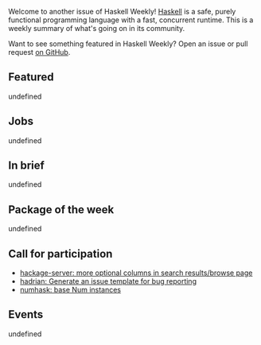 <!-- 2018-05-10 unpublished -->

Welcome to another issue of Haskell Weekly!
[Haskell](https://haskell-lang.org) is a safe, purely functional programming language with a fast, concurrent runtime.
This is a weekly summary of what's going on in its community.

Want to see something featured in Haskell Weekly?
Open an issue or pull request [on GitHub](https://github.com/haskellweekly/haskellweekly.github.io).

## Featured

undefined

## Jobs

undefined

## In brief

undefined

## Package of the week

undefined

## Call for participation

-   [hackage-server: more optional columns in search results/browse page](https://github.com/haskell/hackage-server/issues/749)
-   [hadrian: Generate an issue template for bug reporting](https://github.com/snowleopard/hadrian/issues/588)
-   [numhask: base Num instances](https://github.com/tonyday567/numhask/issues/49)

## Events

undefined
